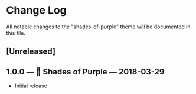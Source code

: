 # Change Log
All notable changes to the "shades-of-purple" theme will be documented in this file.

## [Unreleased]

## 1.0.0 — 💜 Shades of Purple — 2018-03-29
- Initial release
